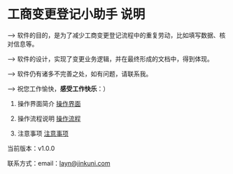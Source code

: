 # 工商变更登记小助手 说明

--> 软件的目的，是为了减少工商变更登记流程中的重复劳动，比如填写数据、核对信息等。  

--> 软件的设计，实现了变更业务逻辑，并在最终形成的文档中，得到体现。  

--> 软件仍有诸多不完善之处，如有问题，请联系我。  

--> 祝您工作愉快，**感受工作快乐**：）  


1. 操作界面简介 [操作界面](https://github.com/hualayn/icah-helper-document/blob/main/操作界面简介.md)  

2. 操作流程说明 [操作流程](https://github.com/hualayn/icah-helper-document/blob/main/操作流程说明.md)  

3. 注意事项 [注意事项](https://github.com/hualayn/icah-helper-document/blob/main/注意事项.md)  


当前版本：v1.0.0  

联系方式：email：layn@jinkuni.com  

